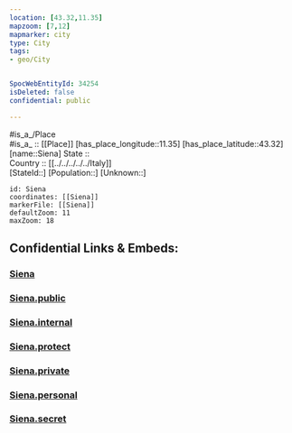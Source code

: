```yaml
---
location: [43.32,11.35] 
mapzoom: [7,12] 
mapmarker: city 
type: City
tags:
- geo/City


SpocWebEntityId: 34254
isDeleted: false
confidential: public

---
```

#is_a_/Place  
#is_a_ :: [[Place]] 
[has_place_longitude::11.35] 
[has_place_latitude::43.32] 
[name::Siena] 
State ::  
Country :: [[../../../../../Italy]]  
[StateId::] 
[Population::] 
[Unknown::] 


```leaflet
id: Siena
coordinates: [[Siena]] 
markerFile: [[Siena]] 
defaultZoom: 11 
maxZoom: 18
```


## Confidential Links & Embeds: 

### [Siena](/_Standards/Earth/Continent/Europe/Europe~South/Italy/regions~Italy/Tuscany/Siena.Province/City/Siena.md) 

### [Siena.public](/_public/Earth/Continent/Europe/Europe~South/Italy/regions~Italy/Tuscany/Siena.Province/City/Siena.public.md) 

### [Siena.internal](/_internal/Earth/Continent/Europe/Europe~South/Italy/regions~Italy/Tuscany/Siena.Province/City/Siena.internal.md) 

### [Siena.protect](/_protect/Earth/Continent/Europe/Europe~South/Italy/regions~Italy/Tuscany/Siena.Province/City/Siena.protect.md) 

### [Siena.private](/_private/Earth/Continent/Europe/Europe~South/Italy/regions~Italy/Tuscany/Siena.Province/City/Siena.private.md) 

### [Siena.personal](/_personal/Earth/Continent/Europe/Europe~South/Italy/regions~Italy/Tuscany/Siena.Province/City/Siena.personal.md) 

### [Siena.secret](/_secret/Earth/Continent/Europe/Europe~South/Italy/regions~Italy/Tuscany/Siena.Province/City/Siena.secret.md)

